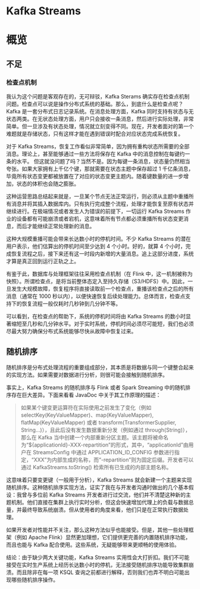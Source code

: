 # Kafka Streams

# 概览

## 不足

### 检查点机制

我认为这个问题是客观存在的，无可辩驳，Kafka Sterams 确实存在检查点机制问题。检查点可以说是操作分布式系统的基础。那么，到底什么是检查点呢？Kafka 是一套分布式日志记录系统。在消息处理方面，Kafka 同时支持有状态与无状态两类。在无状态处理方面，用户只会接收一条消息，然后进行实际处理，非常简单。但一旦涉及有状态处理，情况就立刻变得不同。现在，开发者面对的第一个难题就是存储状态，只有这样才能在遇到错误时配合对应状态完成系统恢复。

对于 Kafka Streams，恢复工作看似非常简单，因为拥有重构状态所需要的全部消息。理论上，甚至能够通过一些方法将保存在 Kafka 中的消息控制在每键约一条的水平。
但这就没问题了吗？当然不是。因为每键一条消息，状态量仍然相当夸张。如果大家拥有上千亿个键，那就需要在状态主题中保存超过 1 千亿条消息，毕竟所有状态变更都被放置在了对应的状态变更主题内。随着键数量的进一步增加，状态的体积也会随之膨胀。

这种运营思路总结起来就是，一旦某个节点无法正常运行，则必须从主题中重播所有消息并将其插入数据库内。只有执行完成整个流程，处理才能恢复至原有状态并继续进行。在极端情况或者发生人为错误的前提下，一切运行 Kafka Streams 作业的设备都有可能崩溃或者宕机，这意味着所有节点都必须重播所有状态变更消息，而后才能继续正常处理新的消息。

这种大规模重播可能会带来长达数小时的停机时间。不少 Kafka Streams 的潜在用户表示，他们估算出的停机时间至少达到 4 个小时。好的，就算 4 个小时，完成恢复流程之后，接下来还有这一时段内新增的大量消息。追上这部分进度，系统才算是真正回到运行正轨之上。

有鉴于此，数据库与处理框架往往采用检查点机制（在 Flink 中，这一机制被称为快照）。所谓检查点，是将当前整体态定入至持久存储（S3/HDFS）中。因此，一旦发生大规模故障，恢复程序将直接读取前一个检查点，重播该检查点之后的所有消息（通常在 1000 秒以内），以便快速恢复后续处理能力。总体而言，检查点支持下的恢复流程一般仅耗时几秒钟到几分钟不等。

可以看到，在检查点的帮助下，系统的停机时间将由 Kafka Streams 的数小时显著缩短至几秒和几分钟水平。对于实时系统，停机时间必须尽可能短，我们也必须尽最大努力确保分布式系统能够尽快从故障中恢复过来。

## 随机排序

随机排序是分布式处理流程的重要组成部分，其本质是将数据与同一个键整合起来的实现方法。如果需要对数据进行分析，则很可能会接触到随机排序。

事实上，Kafka Streams 的随机排序与 Flink 或者 Spark Streaming 中的随机排序存在巨大差异。下面来看看 JavaDoc 中关于其工作原理的描述：

> 如果某个键变更运算符在实际使用之前发生了变化（例如 selectKey(KeyValueMapper)、map(KeyValueMapper), flatMap(KeyValueMapper) 或者 transform(TransformerSupplier, String…)），且此后没有发生数据重新分发（例如通过 through(String)），那么在 Kafka 当中创建一个内部重新分区主题。该主题将被命名为“\${applicationId}-XXX-repartition”的形式，其中，“applicationId”由用户在 StreamsConfig 中通过 APPLICATION_ID_CONFIG 参数进行指定，“XXX”为内部生成的名称，而“-repartition”则为固定后缀。开发者可以通过 KafkaStreams.toString() 检索所有已生成的内部主题名称。

这意味着只要变更键（一般用于分析），Kafka Streams 就会新建一个主题来实现随机排序。这种随机排序实现方法，证实了我在与开发者沟通时做出的几个基本假设：我曾与多位前 Kafka Streams 开发者进行过交流，他们并不清楚这种新的主题机制。他们直接在集群上执行实时分析，但这会快速增加代理上的负载与数据总量，并最终导致系统崩溃。但从使用者的角度来看，他们只是在正常执行数据处理。

如果开发者对性能并不关注，那么这种方法似乎也能接受。但是，其他一些处理框架（例如 Apache Flink）显然更加理想，它们提供更完善的内置随机排序功能，而且也能与 Kafka 配合使用。这些系统，无疑能够带来更顺畅的使用体验。

结论：由于缺少两大关键功能，Kafka Streams 实用性会大打折扣。我们不可能接受在实时生产系统上经历长达数小时的停机，无法接受随机排序功能导致集群崩溃。而且除非在每一项 KSQL 查询之前都进行解释，否则我们也弄不明白可能出现哪些随机排序操作。
